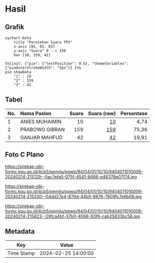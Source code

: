 # Hasil

## Grafik

```mermaid
xychart-beta
    title "Perolehan Suara TPS"
    x-axis [01, 02, 03]
    y-axis "Suara" 0 --> 159
    bar [10, 159, 42]
```

```mermaid
%%{init: {"pie": {"textPosition": 0.5}, "themeVariables": {"pieOuterStrokeWidth": "5px"}} }%%
pie showData
    "1" : 10
    "2" : 159
    "3" : 42
```

## Tabel

| No. | Nama Paslon    | Suara | Suara (raw) | Persentase |
|:--- |:-------------- | -----:| -----------:| ----------:|
| 1   | ANIES MUHAIMIN | 10    | [10][p-1]   | 4,74       |
| 2   | PRABOWO GIBRAN | 159   | [159][p-2]  | 75,36      |
| 3   | GANJAR MAHFUD  | 42    | [42][p-3]   | 19,91      |


[p-1]: https://github.com/gigit-pemilu/pemilu-2024-94-papua-tengah/blob/main/pilpres/hitung-suara/sub/94-papua-tengah/sub/04-mimika/sub/01-mimika-baru/sub/1010-kebun-sirih/sub/006-tps/sub/paslon-1.txt
[p-2]: https://github.com/gigit-pemilu/pemilu-2024-94-papua-tengah/blob/main/pilpres/hitung-suara/sub/94-papua-tengah/sub/04-mimika/sub/01-mimika-baru/sub/1010-kebun-sirih/sub/006-tps/sub/paslon-2.txt
[p-3]: https://github.com/gigit-pemilu/pemilu-2024-94-papua-tengah/blob/main/pilpres/hitung-suara/sub/94-papua-tengah/sub/04-mimika/sub/01-mimika-baru/sub/1010-kebun-sirih/sub/006-tps/sub/paslon-3.txt

## Foto C Plano

https://sirekap-obj-formc.kpu.go.id/4cb5/pemilu/ppwp/94/04/01/10/10/9404011010006-20240214-215129--0ac7efa5-075f-4541-8486-e46378e07f74.jpg

https://sirekap-obj-formc.kpu.go.id/4cb5/pemilu/ppwp/94/04/01/10/10/9404011010006-20240214-215330--04dd27e4-879d-44b5-9876-7609fc7e6b09.jpg

https://sirekap-obj-formc.kpu.go.id/4cb5/pemilu/ppwp/94/04/01/10/10/9404011010006-20240214-215823--29fca4bf-37b0-4068-83f6-cab25833bc58.jpg


## Metadata

| Key        | Value               |
| ---------- | ------------------- |
| Time Stamp | 2024-02-25 14:00:00 |



